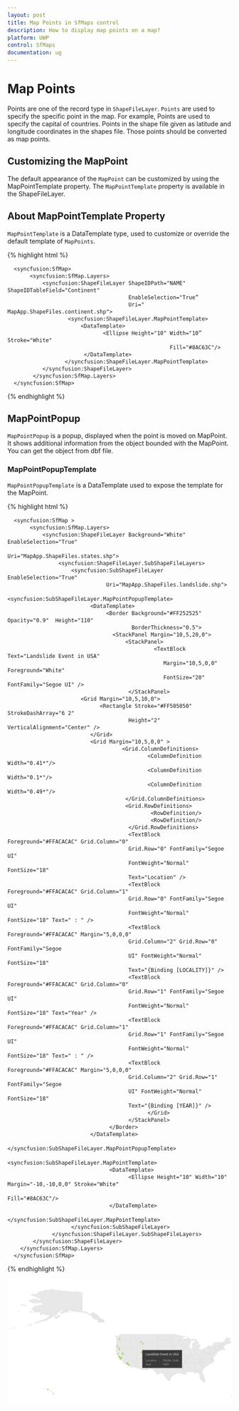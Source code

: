 ```yaml
---
layout: post
title: Map Points in SfMaps control
description: How to display map points on a map?
platform: UWP
control: SfMaps
documentation: ug
---
```


# Map Points

Points are one of the record type in `ShapeFileLayer`. `Points` are used to specify the specific point in the map. For example, Points are used to specify the capital of countries. Points in the shape file given as latitude and longitude coordinates in the shapes file. Those points should be converted as map points.

## Customizing the MapPoint

The default appearance of the `MapPoint` can be customized by using the MapPointTemplate property. The `MapPointTemplate` property is available in the ShapeFileLayer.

## About MapPointTemplate Property

`MapPointTemplate` is a DataTemplate type, used to customize or override the default template of `MapPoints`.

{% highlight html %}

      <syncfusion:SfMap>
           <syncfusion:SfMap.Layers>
               <syncfusion:ShapeFileLayer ShapeIDPath="NAME"  ShapeIDTableField="Continent"                                                         
                                          EnableSelection="True”                                                                                                                   
                                          Uri=" MapApp.ShapeFiles.continent.shp">
                       <syncfusion:ShapeFileLayer.MapPointTemplate>
                           <DataTemplate>
                                  <Ellipse Height="10" Width="10” Stroke="White"      
                                                       Fill="#8AC63C"/>
                            </DataTemplate>
                      </syncfusion:ShapeFileLayer.MapPointTemplate>
               </syncfusion:ShapeFileLayer>
            </syncfusion:SfMap.Layers>
      </syncfusion:SfMap>             

{% endhighlight %}

## MapPointPopup

`MapPointPopup` is a popup, displayed when the point is moved on MapPoint. It shows additional information from the object bounded with the MapPoint. You can get the object from dbf file.

### MapPointPopupTemplate

`MapPointPopupTemplate` is a DataTemplate used to expose the template for the MapPoint.  

{% highlight html %}

      <syncfusion:SfMap >
           <syncfusion:SfMap.Layers>
               <syncfusion:ShapeFileLayer Background="White" EnableSelection="True" 
                                          Uri="MapApp.ShapeFiles.states.shp">
                    <syncfusion:ShapeFileLayer.SubShapeFileLayers>
                        <syncfusion:SubShapeFileLayer   EnableSelection="True" 
                                   Uri="MapApp.ShapeFiles.landslide.shp">
                        <syncfusion:SubShapeFileLayer.MapPointPopupTemplate>
                              <DataTemplate>
                                   <Border Background="#FF252525" Opacity="0.9"  Height="110"
                                           BorderThickness="0.5">
                                     <StackPanel Margin="10,5,20,0">
                                         <StackPanel>
                                                  <TextBlock Text="Landslide Event in USA"  
                                                     Margin="10,5,0,0" Foreground="White" 
                                                     FontSize="20"  FontFamily="Segoe UI" />
                                          </StackPanel>
                           <Grid Margin="10,5,10,0">
                                 <Rectangle Stroke="#FF505050" StrokeDashArray="6 2" 
                                          Height="2"  VerticalAlignment="Center" />
                              </Grid>
                              <Grid Margin="10,5,0,0" >
                                        <Grid.ColumnDefinitions>
                                                <ColumnDefinition Width="0.41*"/>
                                                <ColumnDefinition Width="0.1*"/>
                                                <ColumnDefinition Width="0.49*"/>
                                         </Grid.ColumnDefinitions>
                                         <Grid.RowDefinitions>
                                                 <RowDefinition/>
                                                 <RowDefinition/>
                                          </Grid.RowDefinitions>
                                          <TextBlock Foreground="#FFACACAC" Grid.Column="0" 
                                          Grid.Row="0" FontFamily="Segoe UI" 
                                          FontWeight="Normal" FontSize="18" 
                                          Text="Location" />
                                          <TextBlock Foreground="#FFACACAC" Grid.Column="1" 
                                          Grid.Row="0" FontFamily="Segoe UI" 
                                          FontWeight="Normal" FontSize="18" Text=" : " />
                                          <TextBlock Foreground="#FFACACAC" Margin="5,0,0,0" 
                                          Grid.Column="2" Grid.Row="0" FontFamily="Segoe 
                                          UI" FontWeight="Normal" FontSize="18" 
                                          Text="{Binding [LOCALITY]}" />
                                          <TextBlock Foreground="#FFACACAC" Grid.Column="0" 
                                          Grid.Row="1" FontFamily="Segoe UI" 
                                          FontWeight="Normal" FontSize="18" Text="Year" />
                                          <TextBlock Foreground="#FFACACAC" Grid.Column="1" 
                                          Grid.Row="1" FontFamily="Segoe UI" 
                                          FontWeight="Normal" FontSize="18" Text=" : " />
                                          <TextBlock Foreground="#FFACACAC" Margin="5,0,0,0" 
                                          Grid.Column="2" Grid.Row="1" FontFamily="Segoe 
                                          UI" FontWeight="Normal" FontSize="18" 
                                          Text="{Binding [YEAR]}" />
                                                </Grid>
                                          </StackPanel>
                                    </Border>
                              </DataTemplate>
                              </syncfusion:SubShapeFileLayer.MapPointPopupTemplate>
                              <syncfusion:SubShapeFileLayer.MapPointTemplate>
                                    <DataTemplate>
                                          <Ellipse Height="10" Width="10" Margin="-10,-10,0,0" Stroke="White" 
                                                                         Fill="#8AC63C"/>
                                    </DataTemplate>
                              </syncfusion:SubShapeFileLayer.MapPointTemplate>
                        </syncfusion:SubShapeFileLayer>
                  </syncfusion:ShapeFileLayer.SubShapeFileLayers>
            </syncfusion:ShapeFileLayer>
        </syncfusion:SfMap.Layers>
      </syncfusion:SfMap>

{% endhighlight %}

![](Multilayer-Support_images/Multilayer-Support_img2.png)
